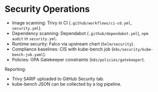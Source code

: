 # Security Operations

- Image scanning: Trivy in CI (`.github/workflows/ci-cd.yml`, `security.yml`).
- Dependency scanning: Dependabot (`.github/dependabot.yml`), `npm audit` in `security.yml`.
- Runtime security: Falco via upstream chart (`helm/security`).
- Compliance baselines: CIS with kube-bench job (`k8s/security/kube-bench-job.yaml`).
- Policies: OPA Gatekeeper constraints (`k8s/policies/gatekeeper`).

Reporting:

- Trivy SARIF uploaded to GitHub Security tab.
- kube-bench JSON can be collected by a log pipeline.
